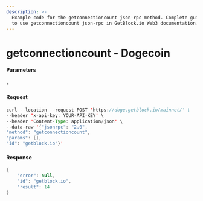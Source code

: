 ```yaml
---
description: >-
  Example code for the getconnectioncount json-rpc method. Сomplete guide on how
  to use getconnectioncount json-rpc in GetBlock.io Web3 documentation.
---
```


# getconnectioncount - Dogecoin

#### Parameters

\-

#### Request

```java
curl --location --request POST 'https://doge.getblock.io/mainnet/' \
--header 'x-api-key: YOUR-API-KEY' \
--header 'Content-Type: application/json' \
--data-raw '{"jsonrpc": "2.0",
"method": "getconnectioncount",
"params": [],
"id": "getblock.io"}'
```

#### Response

```java
{
    "error": null,
    "id": "getblock.io",
    "result": 14
}
```
